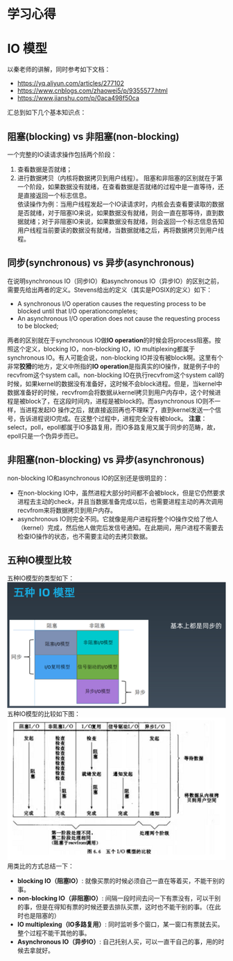 # 学习心得

# IO 模型
以秦老师的讲解，同时参考如下文档：
- https://yq.aliyun.com/articles/277102
- https://www.cnblogs.com/zhaowei5/p/9355577.html
- https://www.jianshu.com/p/0aca498f50ca

汇总到如下几个基本知识点：
## 阻塞(blocking) vs 非阻塞(non-blocking)
一个完整的IO读请求操作包括两个阶段：
1. 查看数据是否就绪；
2. 进行数据拷贝（内核将数据拷贝到用户线程）。
阻塞和非阻塞的区别就在于第一个阶段，如果数据没有就绪，在查看数据是否就绪的过程中是一直等待，还是直接返回一个标志信息。
<br/>依读操作为例：当用户线程发起一个IO读请求时，内核会去查看要读取的数据是否就绪，对于阻塞IO来说，如果数据没有就绪，则会一直在那等待，直到数据就绪；对于非阻塞IO来说，如果数据没有就绪，则会返回一个标志信息告知用户线程当前要读的数据没有就绪，当数据就绪之后，再将数据拷贝到用户线程。

## 同步(synchronous) vs 异步(asynchronous)
在说明synchronous IO（同步IO）和asynchronous IO（异步IO）的区别之前，需要先给出两者的定义。Stevens给出的定义（其实是POSIX的定义）如下：
- A synchronous I/O operation causes the requesting process to be blocked until that I/O operationcompletes;
- An asynchronous I/O operation does not cause the requesting process to be blocked; 

两者的区别就在于synchronous IO做**IO operation**的时候会将process阻塞。按照这个定义，blocking IO，non-blocking IO，IO multiplexing都属于synchronous IO。有人可能会说，non-blocking IO并没有被block啊。这里有个非常**狡猾**的地方，定义中所指的**IO operation**是指真实的IO操作，就是例子中的recvfrom这个system call。non-blocking IO在执行recvfrom这个system call的时候，如果kernel的数据没有准备好，这时候不会block进程。但是，当kernel中数据准备好的时候，recvfrom会将数据从kernel拷贝到用户内存中，这个时候进程是被block了，在这段时间内，进程是被block的。而asynchronous IO则不一样，当进程发起IO 操作之后，就直接返回再也不理睬了，直到kernel发送一个信号，告诉进程说IO完成。在这整个过程中，进程完全没有被block。
**注意**：select，poll，epoll都属于IO多路复用，而IO多路复用又属于同步的范畴，故，epoll只是一个伪异步而已。

## 非阻塞(non-blocking) vs 异步(asynchronous)
non-blocking IO和asynchronous IO的区别还是很明显的：
- 在non-blocking IO中，虽然进程大部分时间都不会被block，但是它仍然要求进程去主动的check，并且当数据准备完成以后，也需要进程主动的再次调用recvfrom来将数据拷贝到用户内存。
- asynchronous IO则完全不同。它就像是用户进程将整个IO操作交给了他人（kernel）完成，然后他人做完后发信号通知。在此期间，用户进程不需要去检查IO操作的状态，也不需要主动的去拷贝数据。

## 五种IO模型比较
五种IO模型的类型如下：
![IO Model Summary](assets/images/IO-Model-Summary.png)
五种IO模型的比较如下图：
![IO Model Comparison](assets/images/IO-Model-Comparison.png)
用类比的方式总结一下：
- **blocking IO（阻塞IO）**: 就像买票的时候必须自己一直在等着买，不能干别的事。
- **non-blocking IO（非阻塞IO）**: 间隔一段时间去问一下有票没有，可以干别的事，但是在得知有票的时候还要去排队买票，这时也不能干别的事。（在此时也是阻塞的）
- **IO multiplexing（IO多路复用）**: 同时监听多个窗口，某一窗口有票就去买。整个过程不能干其他的事。
- **Asynchronous IO（异步IO）**: 自己托别人买，可以一直干自己的事，用的时候去拿就好。

